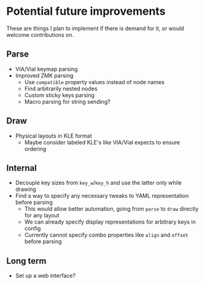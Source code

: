 # Potential future improvements

These are things I plan to implement if there is demand for it, or would welcome contributions on.

## Parse

- VIA/Vial keymap parsing
- Improved ZMK parsing
  - Use `compatible` property values instead of node names
  - Find arbitrarily nested nodes
  - Custom sticky keys parsing
  - Macro parsing for string sending?

## Draw

- Physical layouts in KLE format
  - Maybe consider labeled KLE's like VIA/Vial expects to ensure ordering

## Internal

- Decouple key sizes from `key_w`/`key_h` and use the latter only while drawing
- Find a way to specify any necessary tweaks to YAML representation before parsing
  - This would allow better automation, going from `parse` to `draw` directly for any layout
  - We can already specify display representations for arbitrary keys in config
  - Currently cannot specify combo properties like `align` and `offset` before parsing

## Long term

- Set up a web interface?
